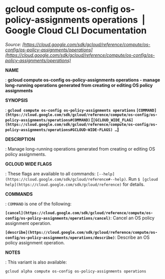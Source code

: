 # gcloud compute os-config os-policy-assignments operations  |  Google Cloud CLI Documentation

*Source: [https://cloud.google.com/sdk/gcloud/reference/compute/os-config/os-policy-assignments/operations](https://cloud.google.com/sdk/gcloud/reference/compute/os-config/os-policy-assignments/operations)*

**NAME**

: **gcloud compute os-config os-policy-assignments operations - manage long-running operations generated from creating or editing OS policy assignments**

**SYNOPSIS**

: **`gcloud compute os-config os-policy-assignments operations` `[COMMAND](https://cloud.google.com/sdk/gcloud/reference/compute/os-config/os-policy-assignments/operations#COMMAND)` [`[GCLOUD_WIDE_FLAG](https://cloud.google.com/sdk/gcloud/reference/compute/os-config/os-policy-assignments/operations#GCLOUD-WIDE-FLAGS) …`]**

**DESCRIPTION**

: Manage long-running operations generated from creating or editing OS policy
assignments.

**GCLOUD WIDE FLAGS**

: These flags are available to all commands: `[--help](https://cloud.google.com/sdk/gcloud/reference#--help)`.
Run `$ [gcloud help](https://cloud.google.com/sdk/gcloud/reference)` for details.

**COMMANDS**

: ``COMMAND`` is one of the following:

**`[cancel](https://cloud.google.com/sdk/gcloud/reference/compute/os-config/os-policy-assignments/operations/cancel)`**:
Cancel an OS policy assignment operation.

**`[describe](https://cloud.google.com/sdk/gcloud/reference/compute/os-config/os-policy-assignments/operations/describe)`**:
Describe an OS policy assignment operation.

**NOTES**

: This variant is also available:

```
gcloud alpha compute os-config os-policy-assignments operations
```